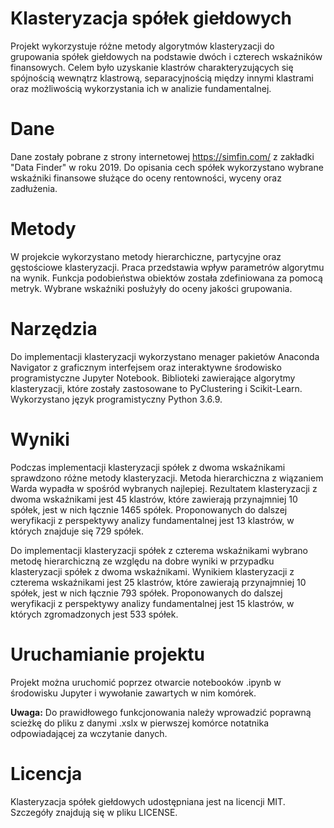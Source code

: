 # Klasteryzacja spółek giełdowych 
Projekt wykorzystuje różne metody algorytmów klasteryzacji do grupowania spółek giełdowych na podstawie dwóch i czterech wskaźników finansowych. Celem było uzyskanie klastrów charakteryzujących się spójnością wewnątrz klastrową, separacyjnością między innymi klastrami oraz możliwością wykorzystania ich w analizie fundamentalnej.
# Dane

Dane zostały pobrane z strony internetowej https://simfin.com/ z zakładki "Data Finder" w roku 2019. Do opisania cech spółek wykorzystano wybrane wskaźniki finansowe służące do oceny rentowności, wyceny oraz zadłużenia.
# Metody

W projekcie wykorzystano metody hierarchiczne, partycyjne oraz gęstościowe klasteryzacji. Praca przedstawia wpływ parametrów algorytmu na wynik. Funkcja podobieństwa obiektów została zdefiniowana za pomocą metryk. Wybrane wskaźniki posłużyły do oceny jakości grupowania.
# Narzędzia

Do implementacji klasteryzacji wykorzystano menager pakietów Anaconda Navigator z graficznym interfejsem oraz interaktywne środowisko programistyczne Jupyter Notebook. Biblioteki zawierające algorytmy klasteryzacji, które zostały zastosowane to PyClustering i Scikit-Learn. Wykorzystano język programistyczny Python 3.6.9.
# Wyniki

Podczas implementacji klasteryzacji spółek z dwoma wskaźnikami sprawdzono różne metody klasteryzacji. Metoda hierarchiczna z wiązaniem Warda wypadła w spośród wybranych najlepiej. Rezultatem klasteryzacji z dwoma wskaźnikami jest 45 klastrów, które zawierają przynajmniej 10 spółek, jest w nich łącznie 1465 spółek. Proponowanych do dalszej weryfikacji z perspektywy analizy fundamentalnej jest 13 klastrów, w których znajduje się 729 spółek.

Do implementacji klasteryzacji spółek z czterema wskaźnikami wybrano metodę hierarchiczną ze względu na dobre wyniki w przypadku klasteryzacji spółek z dwoma wskaźnikami. Wynikiem klasteryzacji z czterema wskaźnikami jest 25 klastrów, które zawierają przynajmniej 10 spółek, jest w nich łącznie 793 spółek. Proponowanych do dalszej weryfikacji z perspektywy analizy fundamentalnej jest 15 klastrów, w których zgromadzonych jest 533 spółek.
# Uruchamianie projektu

Projekt można uruchomić poprzez otwarcie notebooków .ipynb w środowisku Jupyter i wywołanie zawartych w nim komórek.

**Uwaga:** Do prawidłowego funkcjonowania należy wprowadzić poprawną scieżkę do pliku z danymi .xslx w pierwszej komórce notatnika odpowiadającej za wczytanie danych.
# Licencja

Klasteryzacja spółek giełdowych udostępniana jest na licencji MIT. Szczegóły znajdują się w pliku LICENSE.
